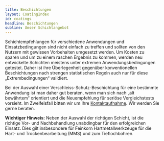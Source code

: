 ```yaml
---
title: Beschichtungen
layout: CoatingIndex
id: coatings
headline: Beschichtungen
subline: Unser Schichtangebot
---
```

Schichtempfehlungen für verschiedene Anwendungen und Einsatzbedingungen sind nicht einfach zu treffen und sollten von den Nutzern mit gewissen Vorbehalten umgesetzt werden. Um Kosten zu sparen und um zu einem raschen Ergebnis zu kommen, werden neu entwickelte Schichten meistens unter extremen Anwendungsbedingungen getestet. Daher ist ihre Überlegenheit gegenüber konventionellen Beschichtungen nach strengen statistischen Regeln auch nur für diese „Extrembedingungen“ validiert.

Bei der Auswahl einer Verschleiss-Schutz-Beschichtung für eine bestimmte Anwendung ist man daher gut beraten, wenn man sich nach „alt bewährtem“ orientiert und die Neuempfehlung für seriöse Vergleichstests vorsieht. Im Zweifelsfall bitten wir um Ihre [Kontaktaufnahme](/de/kontakt). Wir werden Sie gerne beraten.

__Wichtiger Hinweis:__ Neben der Auswahl der richtigen Schicht, ist die richtige Vor- und Nachbehandlung unabdingbar für den erfolgreichen Einsatz. Dies gilt insbesondere für Feinkorn Hartmetallwerkzeuge für die Hart- und Trockenbearbeitung (MMS) und zum Tieflochbohren.
